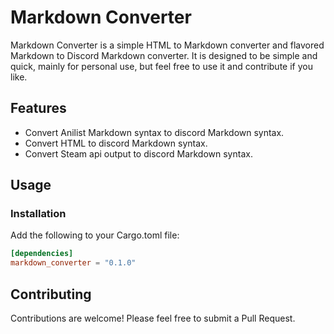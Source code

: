 # Markdown Converter

Markdown Converter is a simple HTML to Markdown converter and flavored Markdown to Discord Markdown converter. It is designed to be simple and quick, mainly for personal use, but feel free to use it and contribute if you like.

## Features

- Convert Anilist Markdown syntax to discord Markdown syntax.
- Convert HTML to discord Markdown syntax.
- Convert Steam api output to discord Markdown syntax.

## Usage

### Installation
Add the following to your Cargo.toml file:

```toml
[dependencies]
markdown_converter = "0.1.0"
```

## Contributing
Contributions are welcome! Please feel free to submit a Pull Request.